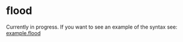 # flood
Currently in progress. If you want to see an example of the syntax see: [example.flood](https://github.com/limbocingo/flood/blob/main/example.flood)
